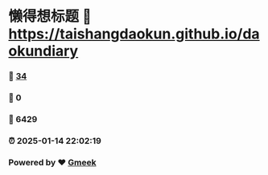 # 懒得想标题 :link: https://taishangdaokun.github.io/daokundiary 
### :page_facing_up: [34](https://taishangdaokun.github.io/daokundiary/tag.html) 
### :speech_balloon: 0 
### :hibiscus: 6429 
### :alarm_clock: 2025-01-14 22:02:19 
### Powered by :heart: [Gmeek](https://github.com/Meekdai/Gmeek)
